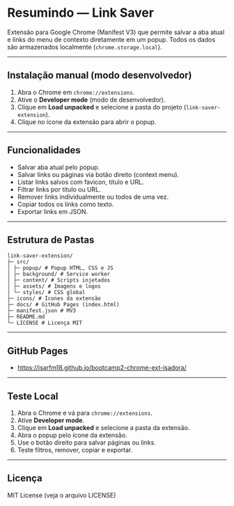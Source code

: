 # Resumindo — Link Saver

Extensão para Google Chrome (Manifest V3) que permite salvar a aba atual e links do menu de contexto diretamente em um popup. Todos os dados são armazenados localmente (`chrome.storage.local`).

---

## Instalação manual (modo desenvolvedor)

1. Abra o Chrome em `chrome://extensions`.
2. Ative o **Developer mode** (modo de desenvolvedor).
3. Clique em **Load unpacked** e selecione a pasta do projeto (`link-saver-extension`).
4. Clique no ícone da extensão para abrir o popup.

---

## Funcionalidades

- Salvar aba atual pelo popup.
- Salvar links ou páginas via botão direito (context menu).
- Listar links salvos com favicon, título e URL.
- Filtrar links por título ou URL.
- Remover links individualmente ou todos de uma vez.
- Copiar todos os links como texto.
- Exportar links em JSON.

---

## Estrutura de Pastas

```
link-saver-extension/
├─ src/
│ ├─ popup/ # Popup HTML, CSS e JS
│ ├─ background/ # Service worker 
│ ├─ content/ # Scripts injetados
│ ├─ assets/ # Imagens e logos
│ └─ styles/ # CSS global
├─ icons/ # Ícones da extensão 
├─ docs/ # GitHub Pages (index.html)
├─ manifest.json # MV3
├─ README.md 
└─ LICENSE # Licença MIT
```
---

## GitHub Pages

- https://isarfm18.github.io/bootcamp2-chrome-ext-isadora/

---

## Teste Local

1. Abra o Chrome e vá para `chrome://extensions`.
2. Ative **Developer mode**.
3. Clique em **Load unpacked** e selecione a pasta da extensão.
4. Abra o popup pelo ícone da extensão.
5. Use o botão direito para salvar páginas ou links.
6. Teste filtros, remover, copiar e exportar.

---

## Licença

MIT License (veja o arquivo LICENSE)


